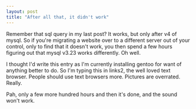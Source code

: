 ```yaml
---
layout: post
title: "After all that, it didn't work"
---
```

Remember that sql query in my last post? It works, but only after v4 of mysql.
So if you're migrating a website over to a different server out of your
control, only to find that it doesn't work, you then spend a few hours
figuring out that mysql v3.23 works differently. Oh well.

I thought I'd write this entry as I'm currently installing gentoo for want of
anything better to do. So I'm typing this in links2, the well loved text
browser. People should use text browsers more. Pictures are overrated. Really.

Pah, only a few more hundred hours and then it's done, and the sound won't
work.

